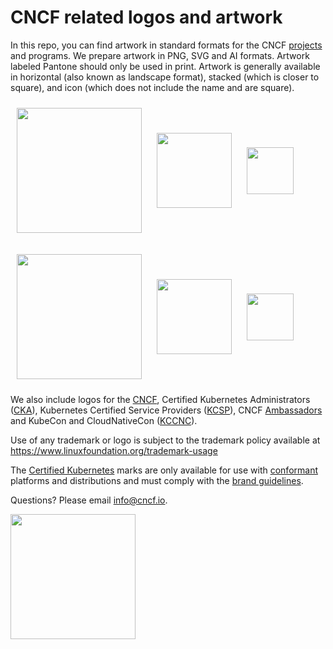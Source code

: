 # CNCF related logos and artwork

In this repo, you can find artwork in standard formats for the CNCF [projects](https://www.cncf.io/projects/) and programs. We prepare artwork in PNG, SVG and AI formats. Artwork labeled Pantone should only be used in print. Artwork is generally available in horizontal (also known as landscape format), stacked (which is closer to square), and icon (which does not include the name and are square).

<img src="https://github.com/alexcontini/artwork/blob/master/kubernetes/horizontal/color/kubernetes-horizontal-noborder-color.png" width="200" style="display:inline;vertical-align:middle;padding:2%">   <img src="https://github.com/alexcontini/artwork/blob/master/kubernetes/stacked/color/kubernetes-stacked-noborder-color.png" width="120" style="display:inline;vertical-align:middle;padding:2%">   <img src="https://github.com/alexcontini/artwork/blob/master/kubernetes/icon/color/kubernetes-icon-noborder-color.png" width="75" style="display:inline;vertical-align:middle;padding:2%">


<img src="https://github.com/alexcontini/artwork/blob/master/kubernetes/horizontal/color/kubernetes-horizontal-noborder-color.png" width="200" style="display:inline;vertical-align:middle;padding:2%">   <img src="https://github.com/alexcontini/artwork/blob/master/kubernetes/stacked/color/kubernetes-stacked-noborder-color.png" width="120" style="display:inline;vertical-align:middle;padding:2%">   <img src="https://github.com/alexcontini/artwork/blob/master/kubernetes/icon/color/kubernetes-icon-noborder-color.png" width="75" style="display:inline;vertical-align:middle;padding:2%">



We also include logos for the [CNCF](https://github.com/cncf/artwork/tree/master/cncf/horizontal/color), Certified Kubernetes Administrators ([CKA](https://github.com/cncf/artwork/tree/master/other/cka/color)), Kubernetes Certified Service Providers ([KCSP](https://github.com/cncf/artwork/tree/master/other/kcsp/color)), CNCF [Ambassadors](https://github.com/cncf/artwork/tree/master/other/ambassador/stacked/color) and KubeCon and CloudNativeCon ([KCCNC](https://github.com/cncf/artwork/tree/master/other/kubecon-cloudnativecon/na-2018/color)).

Use of any trademark or logo is subject to the trademark policy available at https://www.linuxfoundation.org/trademark-usage

The [Certified Kubernetes](https://github.com/cncf/artwork/tree/master/kubernetes/certified-kubernetes) marks are only available for use with [conformant](https://www.cncf.io/certification/software-conformance/) platforms and distributions and must comply with the [brand guidelines](https://github.com/cncf/artwork/tree/master/kubernetes/certified-kubernetes/certified-kubernetes-brand-guide.pdf).

Questions? Please email [info@cncf.io](mailto:info@cncf.io).




<img src="https://github.com/cncf/artwork/blob/master/cncf/horizontal/color/cncf-color.png" width="200">